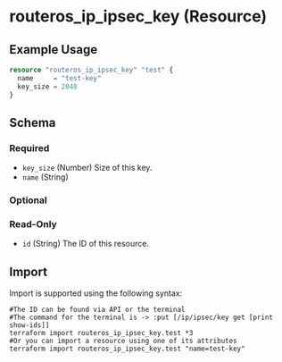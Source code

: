 # routeros_ip_ipsec_key (Resource)


## Example Usage
```terraform
resource "routeros_ip_ipsec_key" "test" {
  name     = "test-key"
  key_size = 2048
}
```

<!-- schema generated by tfplugindocs -->
## Schema

### Required

- `key_size` (Number) Size of this key.
- `name` (String)

### Optional


### Read-Only

- `id` (String) The ID of this resource.

## Import
Import is supported using the following syntax:
```shell
#The ID can be found via API or the terminal
#The command for the terminal is -> :put [/ip/ipsec/key get [print show-ids]]
terraform import routeros_ip_ipsec_key.test *3
#Or you can import a resource using one of its attributes
terraform import routeros_ip_ipsec_key.test "name=test-key"
```
